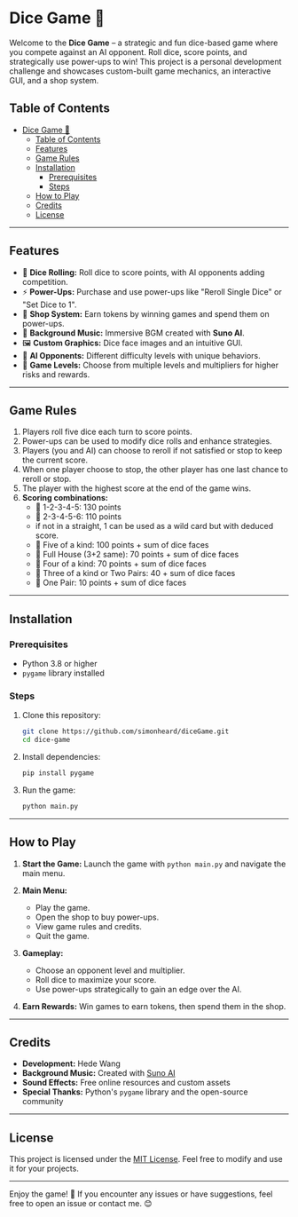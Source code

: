 # Dice Game 🎲

Welcome to the **Dice Game** – a strategic and fun dice-based game where you compete against an AI opponent. Roll dice, score points, and strategically use power-ups to win! This project is a personal development challenge and showcases custom-built game mechanics, an interactive GUI, and a shop system.

## Table of Contents

- [Dice Game 🎲](#dice-game-)
  - [Table of Contents](#table-of-contents)
  - [Features](#features)
  - [Game Rules](#game-rules)
  - [Installation](#installation)
    - [Prerequisites](#prerequisites)
    - [Steps](#steps)
  - [How to Play](#how-to-play)
  - [Credits](#credits)
  - [License](#license)

---

## Features

- 🎲 **Dice Rolling:** Roll dice to score points, with AI opponents adding competition.
- ⚡ **Power-Ups:** Purchase and use power-ups like "Reroll Single Dice" or "Set Dice to 1".
- 🛒 **Shop System:** Earn tokens by winning games and spend them on power-ups.
- 🎵 **Background Music:** Immersive BGM created with **Suno AI**.
- 🖼️ **Custom Graphics:** Dice face images and an intuitive GUI.
- 🧠 **AI Opponents:** Different difficulty levels with unique behaviors.
- 🔄 **Game Levels:** Choose from multiple levels and multipliers for higher risks and rewards.

---

## Game Rules

1. Players roll five dice each turn to score points.
2. Power-ups can be used to modify dice rolls and enhance strategies.
3. Players (you and AI) can choose to reroll if not satisfied or stop to keep the current score.
4. When one player choose to stop, the other player has one last chance to reroll or stop.
5. The player with the highest score at the end of the game wins.
6. **Scoring combinations:**
   - 🎯 1-2-3-4-5: 130 points
   - 🎯 2-3-4-5-6: 110 points
   - if not in a straight, 1 can be used as a wild card but with deduced score.
   - 🎯 Five of a kind: 100 points + sum of dice faces
   - 🎯 Full House (3+2 same): 70 points + sum of dice faces
   - 🎯 Four of a kind: 70 points + sum of dice faces
   - 🎯 Three of a kind or Two Pairs: 40 + sum of dice faces
   - 🎯 One Pair: 10 points + sum of dice faces

---

## Installation

### Prerequisites

- Python 3.8 or higher
- `pygame` library installed

### Steps

1. Clone this repository:

   ```bash
   git clone https://github.com/simonheard/diceGame.git
   cd dice-game
   ```

2. Install dependencies:

   ```bash
   pip install pygame
   ```

3. Run the game:

   ```bash
   python main.py
   ```

---

## How to Play

1. **Start the Game:**
   Launch the game with `python main.py` and navigate the main menu.

2. **Main Menu:**
   - Play the game.
   - Open the shop to buy power-ups.
   - View game rules and credits.
   - Quit the game.

3. **Gameplay:**
   - Choose an opponent level and multiplier.
   - Roll dice to maximize your score.
   - Use power-ups strategically to gain an edge over the AI.

4. **Earn Rewards:**
   Win games to earn tokens, then spend them in the shop.

---

## Credits

- **Development:** Hede Wang
- **Background Music:** Created with [Suno AI](https://suno.ai)
- **Sound Effects:** Free online resources and custom assets
- **Special Thanks:** Python's `pygame` library and the open-source community

---

## License

This project is licensed under the [MIT License](LICENSE). Feel free to modify and use it for your projects.

---

Enjoy the game! 🎲 If you encounter any issues or have suggestions, feel free to open an issue or contact me. 😊